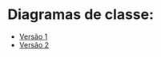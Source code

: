 # Diagramas de classe:
- [Versão 1](/docs/diagramas/DiagramV1.md) 
- [Versão 2](/docs/diagramas/DiagramV2.md)